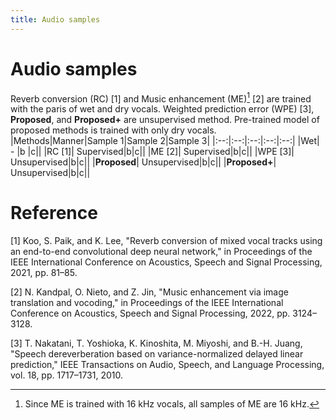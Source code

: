 ```yaml
---
title: Audio samples
---
```

# Audio samples

Reverb conversion (RC) [1] and Music enhancement (ME)[^1] [2] are trained with the paris of wet and dry vocals.
Weighted prediction error (WPE) [3], **Proposed**, and **Proposed+** are unsupervised method.
Pre-trained model of proposed methods is trained with only dry vocals.
|Methods|Manner|Sample 1|Sample 2|Sample 3|
|:--:|:--:|:--:|:--:|:--:|
|Wet| - |b |c||
|RC [1]| Supervised|b|c||
|ME [2]| Supervised|b|c||
|WPE [3]| Unsupervised|b|c||
|**Proposed**| Unsupervised|b|c||
|**Proposed+**| Unsupervised|b|c||

[^1]: Since ME is trained with 16 kHz vocals, all samples of ME are 16 kHz. 

# Reference
[1] Koo, S. Paik, and K. Lee, "Reverb conversion of mixed vocal tracks using an end-to-end convolutional deep neural network," in Proceedings of the IEEE International Conference on Acoustics, Speech and Signal Processing, 2021, pp. 81–85.

[2] N. Kandpal, O. Nieto, and Z. Jin, "Music enhancement via image translation and vocoding," in Proceedings of the IEEE International Conference on Acoustics, Speech and Signal Processing, 2022, pp. 3124–3128.

[3] T. Nakatani, T. Yoshioka, K. Kinoshita, M. Miyoshi, and B.-H. Juang, "Speech dereverberation based on variance-normalized delayed linear prediction," IEEE Transactions on Audio, Speech, and Language Processing, vol. 18, pp. 1717–1731, 2010.